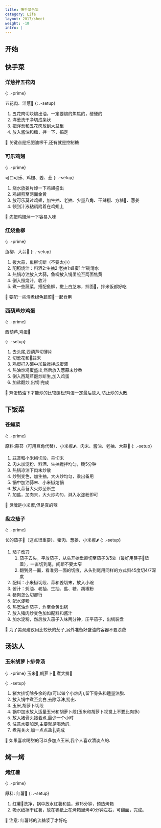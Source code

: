```yaml
---
title: 快手菜合集
category: Life
layout: 2017/sheet
weight: -10
intro: |
---
```


## 开始

## 快手菜

### 洋葱拌五花肉

{: .-prime}

五花肉、洋葱🧅
{: .-setup}

1. 五花肉切块煸出油，一定要煸的焦焦的，硬硬的
2. 洋葱洗干净切成条状
3. 把洋葱和五花肉放到大盆里
4. 放入酱油和糖，拌一下，搞定

📌  关键点是把肥油榨干,还有就是控制糖

### 可乐鸡翅

{: .-prime}

可口可乐、鸡翅、姜、葱
{: .-setup}

1. 烧水放姜片焯一下鸡翅盛出
2. 鸡翅煎至两面金黄
3. 放可乐莫过鸡翅，加生抽、老抽、少量八角、干辣椒、方糖🍬、葱姜
4. 顿到汁液粘稠附着在鸡翅上

📌  先把鸡翅焯一下容易入味

### 红烧鱼柳

{: .-prime}

鱼柳、大蒜🧄
{: .-setup}

1. 拨大蒜，鱼柳切断（不要太小）
2. 配照烧汁：料酒2:生抽2:老抽1:蜂蜜1:半碗清水
3. 热锅凉油放入大蒜，鱼柳放入锅里煎至两面焦黄
4. 倒入照烧汁，收汁
5. 煮一些蔬菜，搭配鱼柳，撒上白芝麻，拌面🍜，拌米饭都好吃

📌  要配一些清煮绿色蔬菜🥬一起食用

### 西葫芦炒鸡蛋

{: .-prime}

西葫芦,鸡蛋🥚

{: .-setup}

1. 去头尾,西葫芦切薄片
2. 切葱花和🧄蒜末
3. 鸡蛋打入碗中加盐搅拌成蛋液
4. 热油炒鸡蛋盛出,然后放入葱蒜末炒香
5. 倒入西葫芦翻炒断生,加入鸡蛋
6. 加盐翻炒,出锅!完成

 📌 鸡蛋热油下才能炒的比较蓬松!鸡蛋一定最后放入,防止炒的太散.

## 下饭菜

### 苍蝇菜


{: .-prime}

原料:蒜苔（可用豆角代替）、小米椒🌶️、肉末、酱油、老抽、大蒜🧄
{: .-setup}

1. 蒜苔和小米椒切段，蒜切末
2. 肉末加淀粉、料酒、生抽搅拌均匀，腌5分钟
3. 热锅凉油下肉末炒散
4. 炒到变色，加生抽，大火炒均匀，乘出备用
5. 锅中加油蒜末、小米椒炝锅
6. 放入蒜苔大火炒至断生
7. 加盐，加肉末，大火炒均匀，淋入水淀粉即可

📌  灵魂是小米椒,但是真的辣

### 盘龙茄子

{: .-prime}

长的茄子🍆（这点很重要）、猪肉、葱姜、小米椒🌶️
{: .-setup}

1. 茄子改刀
    1. 茄子去头，平放茄子，从头开始垂直切至茄子3/5处（最好用筷子🥢垫着），一直切到尾，间距不要太窄
    2. 翻到另一面，看准另一面的切痕，从头到尾用同样的方式斜45度切4/7深度
2. 配料：小米椒切段、蒜和姜切末，放入小碗
3. 酱汁：蚝油、老抽、生抽、盐、糖、胡椒粉
4. 猪肉怎么切都行
5. 配水淀粉
6. 热宽油炸茄子，炸至金黄出锅
7. 放入猪肉炒变色加如配料和酱汁
8. 加水淀粉，然后放入茄子入味两分钟，压平茄子，出锅装盘

📌 为了美观建议用比较长的茄子,另外准备好盛油的容器不要浪费

## 汤达人

### 玉米胡萝卜排骨汤

{: .-prime}
玉米🌽,胡萝卜🥕,煮大排🐷

{: .-setup}

1. 猪大排切除多余的肉(可以做个小炒肉),留下骨头和适量油脂.
2. 放入锅中煮至变白,去除浮沫,捞出、
3. 玉米,胡萝卜切段
4. 锅中加水放入适量玉米和胡萝卜段(玉米和胡萝卜视觉上不要比肉多)
5. 放入猪骨头接着煮,最少一个小时
6. 注意水要加足,主要就是喝汤的.
7. 煮完关火,加一点点盐🧂,完成

 📌 如果喜欢喝甜的可以多加点玉米,我个人喜欢清淡点的.


## 烤一烤

### 烤红薯

{: .-prime}

原料: 红薯🍠
{: .-setup}

1. 红薯🍠洗净，锅中放水红薯和盐，煮15分钟，预热烤箱
2. 吸水纸擦干红薯，放在锡纸上在烤箱里烤40分钟左右，可翻面，完成。

📌 注意: 红薯烤的流糖浆了才好吃